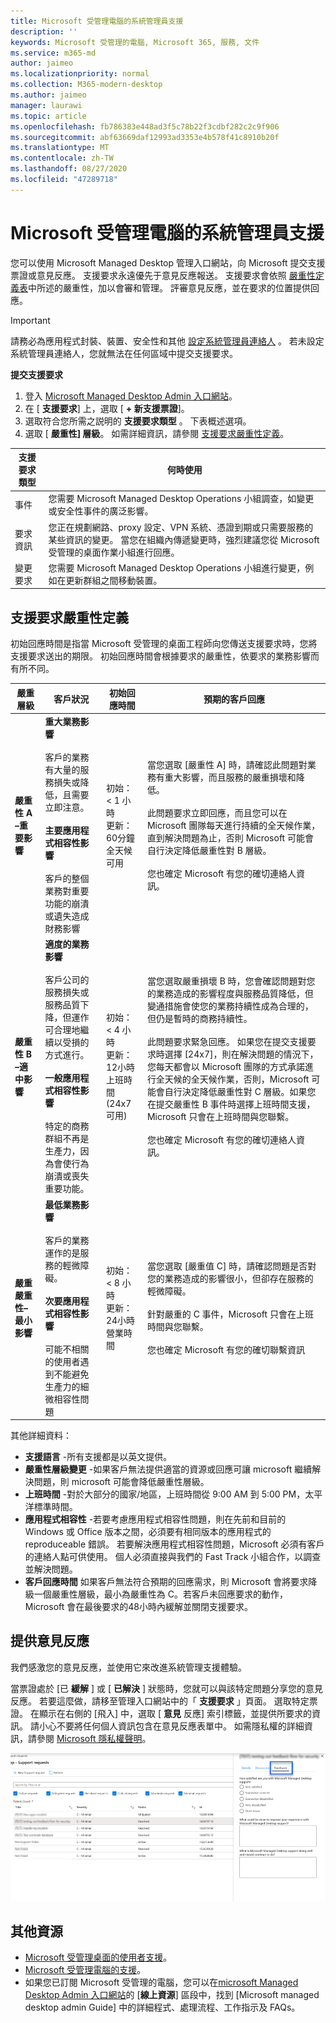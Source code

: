 ```yaml
---
title: Microsoft 受管理電腦的系統管理員支援
description: ''
keywords: Microsoft 受管理的電腦, Microsoft 365, 服務, 文件
ms.service: m365-md
author: jaimeo
ms.localizationpriority: normal
ms.collection: M365-modern-desktop
ms.author: jaimeo
manager: laurawi
ms.topic: article
ms.openlocfilehash: fb786383e448ad3f5c78b22f3cdbf282c2c9f906
ms.sourcegitcommit: abf63669daf12993ad3353e4b578f41c8910b20f
ms.translationtype: MT
ms.contentlocale: zh-TW
ms.lasthandoff: 08/27/2020
ms.locfileid: "47289718"
---
```

# <a name="admin-support-for-microsoft-managed-desktop"></a>Microsoft 受管理電腦的系統管理員支援

您可以使用 Microsoft Managed Desktop 管理入口網站，向 Microsoft 提交支援票證或意見反應。 支援要求永遠優先于意見反應報送。 支援要求會依照 [嚴重性定義表](#sev)中所述的嚴重性，加以會審和管理。 評審意見反應，並在要求的位置提供回應。 

>[!IMPORTANT]
>請務必為應用程式封裝、裝置、安全性和其他 [設定系統管理員連絡人](../get-started/add-admin-contacts.md) 。 若未設定系統管理員連絡人，您就無法在任何區域中提交支援要求。

**提交支援要求**
1. 登入 [Microsoft Managed Desktop Admin 入口網站](https://aka.ms/mwaasportal)。 
2. 在 [ **支援要求**] 上，選取 [ **+ 新支援票證**]。
3. 選取符合您所需之説明的 **支援要求類型** 。 下表概述選項。 
4. 選取 [ **嚴重性] 層級**。 如需詳細資訊，請參閱 [支援要求嚴重性定義](#sev)。 

支援要求類型 | 何時使用
--- | ---
事件 | 您需要 Microsoft Managed Desktop Operations 小組調查，如變更或安全性事件的廣泛影響。
要求資訊 | 您正在規劃網路、proxy 設定、VPN 系統、憑證到期或只需要服務的某些資訊的變更。 當您在組織內傳遞變更時，強烈建議您從 Microsoft 受管理的桌面作業小組進行回應。
變更要求 | 您需要 Microsoft Managed Desktop Operations 小組進行變更，例如在更新群組之間移動裝置。

<span id="sev" />

## <a name="support-request-severity-definitions"></a>支援要求嚴重性定義

初始回應時間是指當 Microsoft 受管理的桌面工程師向您傳送支援要求時，您將支援要求送出的期限。 初始回應時間會根據要求的嚴重性，依要求的業務影響而有所不同。

嚴重層級  | 客戶狀況 |  初始回應時間   | 預期的客戶回應
--- | --- | --- | ---
**嚴重性 A –重要影響** |  **重大業務影響**<br><br>客戶的業務有大量的服務損失或降低，且需要立即注意。<br><br>**主要應用程式相容性影響**<br><br>客戶的整個業務對重要功能的崩潰或遺失造成財務影響 | 初始： < 1 小時<br>更新：60分鐘<br>全天候可用 | 當您選取 [嚴重性 A] 時，請確認此問題對業務有重大影響，而且服務的嚴重損壞和降低。 <br><br>此問題要求立即回應，而且您可以在 Microsoft 團隊每天進行持續的全天候作業，直到解決問題為止，否則 Microsoft 可能會自行決定降低嚴重性對 B 層級。<br><br> 您也確定 Microsoft 有您的確切連絡人資訊。 
**嚴重性 B –適中影響** |  **適度的業務影響**<br><br>客戶公司的服務損失或服務品質下降，但運作可合理地繼續以受損的方式進行。<br><br>**一般應用程式相容性影響**<br><br>特定的商務群組不再是生產力，因為會使行為崩潰或喪失重要功能。 |  初始： < 4 小時<br>更新：12小時<br>上班時間 (24x7 可用)  | 當您選取嚴重損壞 B 時，您會確認問題對您的業務造成的影響程度與服務品質降低，但變通措施會使您的業務持續性成為合理的，但仍是暫時的商務持續性。 <br><br>此問題要求緊急回應。 如果您在提交支援要求時選擇 [24x7]，則在解決問題的情況下，您每天都會以 Microsoft 團隊的方式承諾進行全天候的全天候作業，否則，Microsoft 可能會自行決定降低嚴重性對 C 層級。如果您在提交嚴重性 B 事件時選擇上班時間支援，Microsoft 只會在上班時間與您聯繫。<br><br>您也確定 Microsoft 有您的確切連絡人資訊。
**嚴重嚴重性–最小影響** |   **最低業務影響**<br><br> 客戶的業務運作的是服務的輕微障礙。<br><br>**次要應用程式相容性影響**<br><br>可能不相關的使用者遇到不能避免生產力的細微相容性問題 |    初始： < 8 小時<br>更新：24小時<br>營業時間  | 當您選取 [嚴重值 C] 時，請確認問題是否對您的業務造成的影響很小，但卻存在服務的輕微障礙。<br><br>針對嚴重的 C 事件，Microsoft 只會在上班時間與您聯繫。<br><br>您也確定 Microsoft 有您的確切聯繫資訊

其他詳細資料：
- **支援語言** -所有支援都是以英文提供。
- **嚴重性層級變更** -如果客戶無法提供適當的資源或回應可讓 microsoft 繼續解決問題，則 microsoft 可能會降低嚴重性層級。 
- **上班時間** -對於大部分的國家/地區，上班時間從 9:00 AM 到 5:00 PM，太平洋標準時間。
- **應用程式相容性** -若要考慮應用程式相容性問題，則在先前和目前的 Windows 或 Office 版本之間，必須要有相同版本的應用程式的 reproduceable 錯誤。 若要解決應用程式相容性問題，Microsoft 必須有客戶的連絡人點可供使用。 個人必須直接與我們的 Fast Track 小組合作，以調查並解決問題。
- **客戶回應時間** 如果客戶無法符合預期的回應需求，則 Microsoft 會將要求降級一個嚴重性層級，最小為嚴重性為 C。若客戶未回應要求的動作，Microsoft 會在最後要求的48小時內緩解並關閉支援要求。

## <a name="provide-feedback"></a>提供意見反應

我們感激您的意見反應，並使用它來改進系統管理支援體驗。

當票證處於 [已 **緩解** ] 或 [ **已解決** ] 狀態時，您就可以與該特定問題分享您的意見反應。 若要這麼做，請移至管理入口網站中的「 **支援要求** 」頁面。 選取特定票證。 在顯示在右側的 [飛入] 中，選取 [ **意見** 反應] 索引標籤，並提供所要求的資訊。 請小心不要將任何個人資訊包含在意見反應表單中。 如需隱私權的詳細資訊，請參閱 [Microsoft 隱私權聲明](https://privacy.microsoft.com/privacystatement)。

![意見反應表單](../../media/feedback_form.png)



## <a name="additional-resources"></a>其他資源
- [Microsoft 受管理桌面的使用者支援](end-user-support.md)。 
- [Microsoft 受管理電腦的支援](../service-description/support.md)。 
- 如果您已訂閱 Microsoft 受管理的電腦，您可以在[microsoft Managed Desktop Admin 入口網站](https://aka.ms/mwaasportal)的 [**線上資源**] 區段中，找到 [Microsoft managed desktop admin Guide] 中的詳細程式、處理流程、工作指示及 FAQs。
